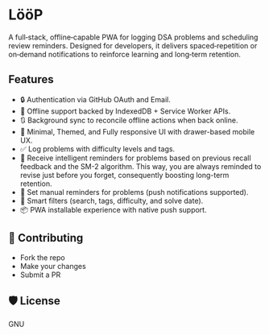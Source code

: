 # **LööP**

A full‑stack, offline‑capable PWA for logging DSA problems and scheduling review reminders. Designed for developers, it delivers spaced‑repetition or on‑demand notifications to reinforce learning and long‑term retention.

## Features

- 🔒 Authentication via GitHub OAuth and Email.
- 📶 Offline support backed by IndexedDB + Service Worker APIs.
- 🔃 Background sync to reconcile offline actions when back online.
- 📱 Minimal, Themed, and Fully responsive UI with drawer-based mobile UX.
- ✅ Log problems with difficulty levels and tags.
- 🔔 Receive intelligent reminders for problems based on previous recall feedback and the SM-2 algorithm. This way, you are always reminded to revise just before you forget, consequently boosting long-term retention.
- 🔔 Set manual reminders for problems (push notifications supported).
- 🧠 Smart filters (search, tags, difficulty, and solve date).
- 📦 PWA installable experience with native push support.

## 👥 Contributing

- Fork the repo
- Make your changes
- Submit a PR

## 🛡️ License

GNU
